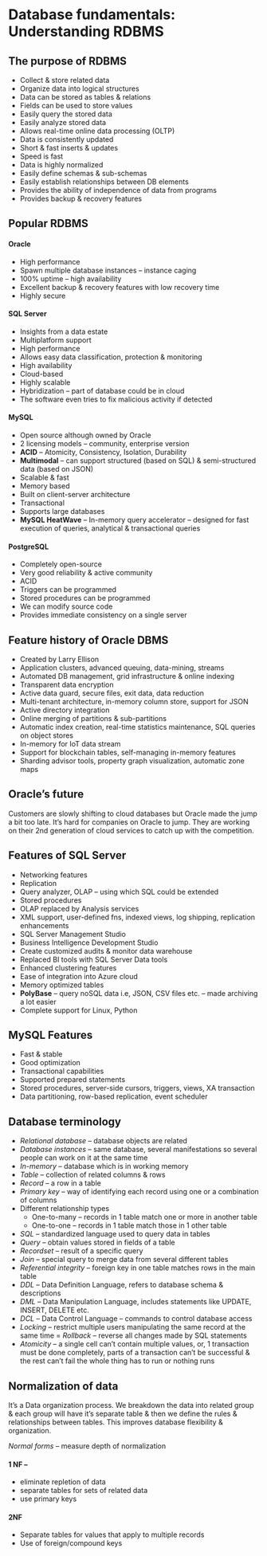 # Database fundamentals: Understanding RDBMS

## The purpose of RDBMS
- Collect & store related data
- Organize data into logical structures
- Data can be stored as tables & relations
- Fields can be used to store values
- Easily query the stored data
- Easily analyze stored data
- Allows real-time online data processing (OLTP)
- Data is consistently updated
- Short & fast inserts & updates
- Speed is fast
- Data is highly normalized
- Easily define schemas & sub-schemas
- Easily establish relationships between DB elements
- Provides the ability of independence of data from programs
- Provides backup & recovery features

## Popular RDBMS
#### Oracle
- High performance
- Spawn multiple database instances – instance caging
- 100% uptime – high availability
- Excellent backup & recovery features with low recovery time
- Highly secure

#### SQL Server 
- Insights from a data estate
- Multiplatform support
- High performance
- Allows easy data classification, protection & monitoring
- High availability
- Cloud-based
- Highly scalable
- Hybridization – part of database could be in cloud
- The software even tries to fix malicious activity if detected

#### MySQL
- Open source although owned by Oracle
- 2 licensing models – community, enterprise version
- **ACID** – Atomicity, Consistency, Isolation, Durability
- **Multimodal** – can support structured (based on SQL) & semi-structured data (based on JSON)
- Scalable & fast
- Memory based
- Built on client-server architecture
- Transactional
- Supports large databases
- **MySQL HeatWave** – In-memory query accelerator – designed for fast execution of queries, analytical & transactional queries

#### PostgreSQL
- Completely open-source
- Very good reliability & active community
- ACID
- Triggers can be programmed
- Stored procedures can be programmed
- We can modify source code
- Provides immediate consistency on a single server

## Feature history of Oracle DBMS
- Created by Larry Ellison
- Application clusters, advanced queuing, data-mining, streams
- Automated DB management, grid infrastructure & online indexing
- Transparent data encryption
- Active data guard, secure files, exit data, data reduction
- Multi-tenant architecture, in-memory column store, support for JSON
- Active directory integration
- Online merging of partitions & sub-partitions
- Automatic index creation, real-time statistics maintenance, SQL queries on object stores
- In-memory for IoT data stream
- Support for blockchain tables, self-managing in-memory features
- Sharding advisor tools, property graph visualization, automatic zone maps

## Oracle’s future
Customers are slowly shifting to cloud databases but Oracle made the jump a bit too late. It’s hard for companies on Oracle to jump. They are working on their 2nd generation of cloud services to catch up with the competition.

## Features of SQL Server
- Networking features
- Replication
- Query analyzer, OLAP – using which SQL could be extended
- Stored procedures
- OLAP replaced by Analysis services
- XML support, user-defined fns, indexed views, log shipping, replication enhancements
- SQL Server Management Studio
- Business Intelligence Development Studio
- Create customized audits & monitor data warehouse
- Replaced BI tools with SQL Server Data tools
- Enhanced clustering features
- Ease of integration into Azure cloud
- Memory optimized tables
- **PolyBase** – query noSQL data i.e, JSON, CSV files etc. – made archiving a lot easier
- Complete support for Linux, Python

## MySQL Features
- Fast & stable
- Good optimization
- Transactional capabilities
- Supported prepared statements
- Stored procedures, server-side cursors, triggers, views, XA transaction
- Data partitioning, row-based replication, event scheduler

## Database terminology
- *Relational database* – database objects are related
- *Database instances* – same database, several manifestations so several people can work on it at the same time
- *In-memory* – database which is in working memory
- *Table* – collection of related columns & rows
- *Record* – a row in a table
- *Primary key* – way of identifying each record using one or a combination of columns
- Different relationship types
  - One-to-many – records in 1 table match one or more in another table
  - One-to-one – records in 1 table match those in 1 other table
- *SQL* – standardized language used to query data in tables
- *Query* – obtain values stored in fields of a table
- *Recordset* – result of a specific query
- *Join* – special query to merge data from several different tables
- *Referential integrity* – foreign key in one table matches rows in the main table
- *DDL* – Data Definition Language, refers to database schema & descriptions
- *DML* – Data Manipulation Language, includes statements like UPDATE, INSERT, DELETE etc.
- *DCL* – Data Control Language – commands to control database access
- *Locking* – restrict multiple users manipulating the same record at the same time
= *Rollback* – reverse all changes made by SQL statements
- *Atomicity* – a single cell can’t contain multiple values, or, 1 transaction must be done completely, parts of a transaction can’t be successful & the rest can’t fail the whole thing has to run or nothing runs

## Normalization of data
It’s a Data organization process. We breakdown the data into related group & each group will have it’s separate table & then we define the rules & relationships between tables. 
This improves database flexibility & organization.

*Normal forms* – measure depth of normalization

#### 1 NF – 
- eliminate repletion of data
- separate tables for sets of related data
- use primary keys
#### 2NF
- Separate tables for values that apply to multiple records
- Use of foreign/compound keys
